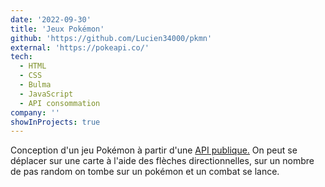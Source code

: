 ```yaml
---
date: '2022-09-30'
title: 'Jeux Pokémon'
github: 'https://github.com/Lucien34000/pkmn'
external: 'https://pokeapi.co/'
tech:
  - HTML
  - CSS
  - Bulma
  - JavaScript
  - API consommation
company: ''
showInProjects: true
---
```


Conception d'un jeu Pokémon à partir d'une [API publique.](https://pokeapi.co/) On peut se déplacer sur une carte à l'aide des flèches directionnelles, sur un nombre de pas random on tombe sur un pokémon et un combat se lance.
